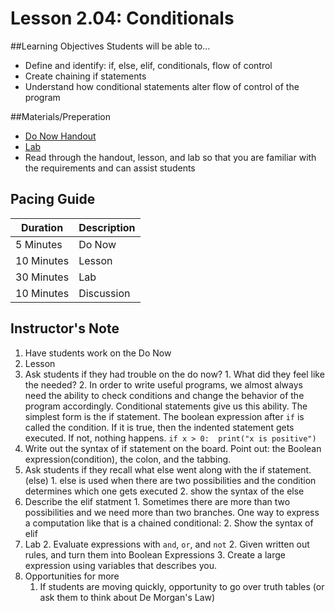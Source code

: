 # Lesson 2.04: Conditionals

##Learning Objectives
Students will be able to... 
* Define and identify: if, else, elif, conditionals, flow of control 
* Create chaining if statements
* Understand how conditional statements alter flow of control of the program

##Materials/Preperation
* [Do Now Handout]
* [Lab]
* Read through the handout, lesson, and lab so that you are familiar with the requirements and can assist students

## Pacing Guide
| Duration   | Description |
| ---------- | ----------- |
| 5 Minutes  | Do Now      |
| 10 Minutes | Lesson      |
| 30 Minutes | Lab         |
| 10 Minutes | Discussion  |

## Instructor's Note
1. Have students work on the Do Now
2. Lesson
  1. Ask students if they had trouble on the do now? 
    1. What did they feel like the needed? 
    2. In order to write useful programs, we almost always need the ability to check conditions and change the behavior of the program accordingly. Conditional statements give us this ability. The simplest form is the if statement. The boolean expression after `if` is called the condition. If it is true, then the indented statement gets executed. If not, nothing happens.
    ```
    if x > 0: 
        print("x is positive")
    ```
  2. Write out the syntax of if statement on the board. Point out: the Boolean expression(condition), the colon, and the tabbing. 
  3. Ask students if they recall what else went along with the if statement.(else) 
    1. else is used when there are two possibilities and the condition determines which one gets executed
    2. show the syntax of the else
  4. Describe the elif statment
    1. Sometimes there are more than two possibilities and we need more than two branches. One way to express a computation like that is a chained conditional:
    2. Show the syntax of elif
3. Lab
    2. Evaluate expressions with `and`, `or`, and `not`
    2. Given written out rules, and turn them into Boolean Expressions
    3. Create a large expression using variables that describes you. 
4. Opportunities for more
    1. If students are moving quickly, opportunity to go over truth tables (or ask them to think about De Morgan's Law) 
  

[Do Now Handout]:https://teals-introcs.gitbooks.io/2nd-semester-introduction-to-computer-science-pri/content/do_now_204.html
[Lab]: https://teals-introcs.gitbooks.io/2nd-semester-introduction-to-computer-science-pri/content/lab_204.html